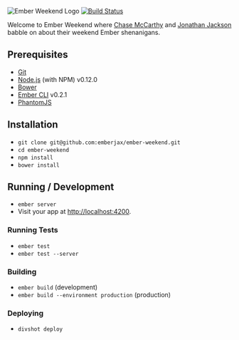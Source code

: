 ![Ember Weekend Logo](http://i.imgur.com/AmiWiI6.png) [![Build Status](https://travis-ci.org/ember-weekend/ember-weekend.svg)](https://travis-ci.org/ember-weekend/ember-weekend)

Welcome to Ember Weekend where [Chase McCarthy](https://twitter.com/code0100fun) and [Jonathan Jackson](https://twitter.com/rondale_sc) babble on about their weekend Ember shenanigans.

## Prerequisites

* [Git](http://git-scm.com/)
* [Node.js](http://nodejs.org/) (with NPM) v0.12.0
* [Bower](http://bower.io/)
* [Ember CLI](http://www.ember-cli.com/) v0.2.1
* [PhantomJS](http://phantomjs.org/)

## Installation

* `git clone git@github.com:emberjax/ember-weekend.git`
* `cd ember-weekend`
* `npm install`
* `bower install`

## Running / Development

* `ember server`
* Visit your app at [http://localhost:4200](http://localhost:4200).

### Running Tests

* `ember test`
* `ember test --server`

### Building

* `ember build` (development)
* `ember build --environment production` (production)

### Deploying

* `divshot deploy`
